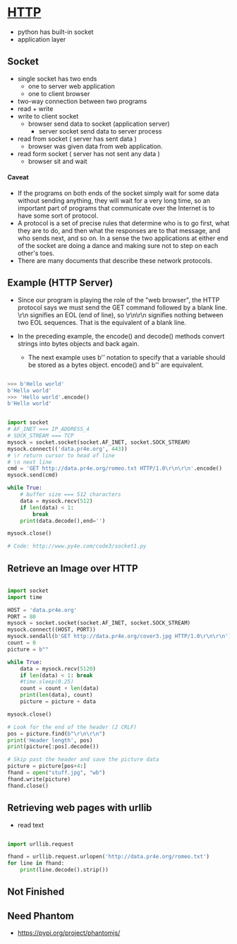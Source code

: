 # [HTTP](https://www.w3.org/Protocols/rfc2616/rfc2616.txt)
* python has built-in socket
* application layer


## Socket
* single socket has two ends
    * one to server web application
    * one to client browser
* two-way connection between two programs
* read + write
* write to client socket
    * browser send data to socket (application server)
        * server socket send data to server process
* read from socket ( server has sent data )
    * browser was given data from web application.
* read form socket ( server has not sent any data )
    * browser sit and wait

#### Caveat
* If the programs on both ends of the socket simply wait for some data without sending anything, they will wait for a very long time, so an important part of programs that communicate over the Internet is to have some sort of protocol.
* A protocol is a set of precise rules that determine who is to go first, what they are to do, and then what the responses are to that message, and who sends next, and so on. In a sense the two applications at either end of the socket are doing a dance and making sure not to step on each other's toes.
* There are many documents that describe these network protocols.

## Example (HTTP Server)

* Since our program is playing the role of the "web browser", the HTTP protocol says we must send the GET command followed by a blank line. \r\n signifies an EOL (end of line), so \r\n\r\n signifies nothing between two EOL sequences. That is the equivalent of a blank line.

* In the preceding example, the encode() and decode() methods convert strings into bytes objects and back again.
    * The next example uses b'' notation to specify that a variable should be stored as a bytes object. encode() and b'' are equivalent.

```python

>>> b'Hello world'
b'Hello world'
>>> 'Hello world'.encode()
b'Hello world'

```

```python

import socket
# AF_INET === IP_ADDRESS_4
# SOCK_STREAM === TCP
mysock = socket.socket(socket.AF_INET, socket.SOCK_STREAM)
mysock.connect(('data.pr4e.org', 443))
# \r return cursor to head of line
# \n next line
cmd = 'GET http://data.pr4e.org/romeo.txt HTTP/1.0\r\n\r\n'.encode()
mysock.send(cmd)

while True:
    # buffer size === 512 characters
    data = mysock.recv(512)
    if len(data) < 1:
        break
    print(data.decode(),end='')

mysock.close()

# Code: http://www.py4e.com/code3/socket1.py

```

## Retrieve an Image over HTTP

```python

import socket
import time

HOST = 'data.pr4e.org'
PORT = 80
mysock = socket.socket(socket.AF_INET, socket.SOCK_STREAM)
mysock.connect((HOST, PORT))
mysock.sendall(b'GET http://data.pr4e.org/cover3.jpg HTTP/1.0\r\n\r\n')
count = 0
picture = b""

while True:
    data = mysock.recv(5120)
    if len(data) < 1: break
    #time.sleep(0.25)
    count = count + len(data)
    print(len(data), count)
    picture = picture + data

mysock.close()

# Look for the end of the header (2 CRLF)
pos = picture.find(b"\r\n\r\n")
print('Header length', pos)
print(picture[:pos].decode())

# Skip past the header and save the picture data
picture = picture[pos+4:]
fhand = open("stuff.jpg", "wb")
fhand.write(picture)
fhand.close()

```

## Retrieving web pages with urllib

* read text

```python

import urllib.request

fhand = urllib.request.urlopen('http://data.pr4e.org/romeo.txt')
for line in fhand:
    print(line.decode().strip())


```

## Not Finished


## Need Phantom
* https://pypi.org/project/phantomjs/
